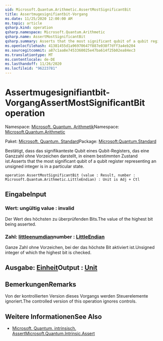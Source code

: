 ```yaml
---
uid: Microsoft.Quantum.Arithmetic.AssertMostSignificantBit
title: Assertmugesignifiantbit-Vorgang
ms.date: 11/25/2020 12:00:00 AM
ms.topic: article
qsharp.kind: operation
qsharp.namespace: Microsoft.Quantum.Arithmetic
qsharp.name: AssertMostSignificantBit
qsharp.summary: Asserts that the most significant qubit of a qubit register representing an unsigned integer is in a particular state.
ms.openlocfilehash: 41381455d1a96970647f887e038f7dff3a4eb204
ms.sourcegitcommit: a87c1aa8e7453360025e47ba614f25b02ea84ec3
ms.translationtype: MT
ms.contentlocale: de-DE
ms.lasthandoff: 11/26/2020
ms.locfileid: "96223781"
---
```

# <a name="assertmostsignificantbit-operation"></a><span data-ttu-id="206bb-102">Assertmugesignifiantbit-Vorgang</span><span class="sxs-lookup"><span data-stu-id="206bb-102">AssertMostSignificantBit operation</span></span>

<span data-ttu-id="206bb-103">Namespace: [Microsoft. Quantum. Arithmetik](xref:Microsoft.Quantum.Arithmetic)</span><span class="sxs-lookup"><span data-stu-id="206bb-103">Namespace: [Microsoft.Quantum.Arithmetic](xref:Microsoft.Quantum.Arithmetic)</span></span>

<span data-ttu-id="206bb-104">Paket: [Microsoft. Quantum. Standard](https://nuget.org/packages/Microsoft.Quantum.Standard)</span><span class="sxs-lookup"><span data-stu-id="206bb-104">Package: [Microsoft.Quantum.Standard](https://nuget.org/packages/Microsoft.Quantum.Standard)</span></span>


<span data-ttu-id="206bb-105">Bestätigt, dass das signifikanteste Qubit eines Qubit-Registers, das eine Ganzzahl ohne Vorzeichen darstellt, in einem bestimmten Zustand ist.</span><span class="sxs-lookup"><span data-stu-id="206bb-105">Asserts that the most significant qubit of a qubit register representing an unsigned integer is in a particular state.</span></span>

```qsharp
operation AssertMostSignificantBit (value : Result, number : Microsoft.Quantum.Arithmetic.LittleEndian) : Unit is Adj + Ctl
```


## <a name="input"></a><span data-ttu-id="206bb-106">Eingabe</span><span class="sxs-lookup"><span data-stu-id="206bb-106">Input</span></span>

### <a name="value--__invalidresult__"></a><span data-ttu-id="206bb-107">Wert: __ungültig <Result>__</span><span class="sxs-lookup"><span data-stu-id="206bb-107">value : __invalid<Result>__</span></span>

<span data-ttu-id="206bb-108">Der Wert des höchsten zu überprüfenden Bits.</span><span class="sxs-lookup"><span data-stu-id="206bb-108">The value of the highest bit being asserted.</span></span>


### <a name="number--littleendian"></a><span data-ttu-id="206bb-109">Zahl: [littleenumdian](xref:Microsoft.Quantum.Arithmetic.LittleEndian)</span><span class="sxs-lookup"><span data-stu-id="206bb-109">number : [LittleEndian](xref:Microsoft.Quantum.Arithmetic.LittleEndian)</span></span>

<span data-ttu-id="206bb-110">Ganze Zahl ohne Vorzeichen, bei der das höchste Bit aktiviert ist.</span><span class="sxs-lookup"><span data-stu-id="206bb-110">Unsigned integer of which the highest bit is checked.</span></span>



## <a name="output--unit"></a><span data-ttu-id="206bb-111">Ausgabe: [Einheit](xref:microsoft.quantum.lang-ref.unit)</span><span class="sxs-lookup"><span data-stu-id="206bb-111">Output : [Unit](xref:microsoft.quantum.lang-ref.unit)</span></span>



## <a name="remarks"></a><span data-ttu-id="206bb-112">Bemerkungen</span><span class="sxs-lookup"><span data-stu-id="206bb-112">Remarks</span></span>

<span data-ttu-id="206bb-113">Von der kontrollierten Version dieses Vorgangs werden Steuerelemente ignoriert.</span><span class="sxs-lookup"><span data-stu-id="206bb-113">The controlled version of this operation ignores controls.</span></span>

## <a name="see-also"></a><span data-ttu-id="206bb-114">Weitere Informationen</span><span class="sxs-lookup"><span data-stu-id="206bb-114">See Also</span></span>

- [<span data-ttu-id="206bb-115">Microsoft. Quantum. intrinsisch. Assert</span><span class="sxs-lookup"><span data-stu-id="206bb-115">Microsoft.Quantum.Intrinsic.Assert</span></span>](xref:Microsoft.Quantum.Intrinsic.Assert)